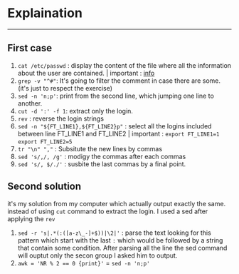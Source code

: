 # Explaination

---
## First case 
1. `cat /etc/passwd` : display the content of the file where all the information about the user are contained.
|	important : [info](https://www.ibm.com/docs/en/aix/7.1?topic=passwords-using-etcpasswd-file)
2. `grep -v "^#"`: It's going to filter the comment in case there are some. (it's just to respect the exercise)
3. `sed -n 'n;p'`: print from the second line, which jumping one line to another.
4. `cut -d ':' -f 1`: extract only the login.
5. `rev` : reverse the login strings
6. `sed -n "${FT_LINE1},${FT_LINE2}p"` : select all the logins included between line FT_LINE1 and FT_LINE2
|	important : `export FT_LINE1=1` `export FT_LINE2=5`
7. `tr "\n" ","` : Subsitute the new lines by commas
8. `sed 's/,/, /g'` : modigy the commas after each commas
9. `sed 's/, $/./'` : susbite the last commas by a final point.

## Second solution
it's my solution from my computer which actually output exactly the same.
instead of using `cut` command to extract the login. 
I used a sed after applying the `rev` 
1. `sed -r 's|.*(:([a-z\_-]+$))|\2|'`  : parse the text looking for this pattern which start with the last `:` which would be followed by a string that contain some condition. After parsing all the line the sed command will ouptut only the secon group I asked him to output.
2. `awk = 'NR % 2 == 0 {print}'` = `sed -n 'n;p'`

